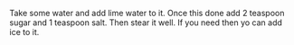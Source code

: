 Take some water and add lime water to it. Once this done add 2 teaspoon sugar and 1 teaspoon salt. Then stear it well. If you need then yo can add ice to it.